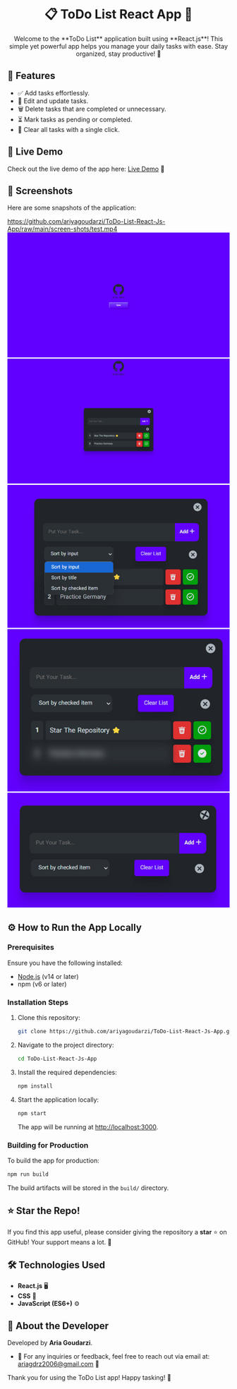 
<h1 align='center'><b>📋 ToDo List React App 🚀</b></h1>
<p align='center'>Welcome to the **ToDo List** application built using **React.js**! This simple yet powerful app helps you manage your daily tasks with ease. Stay organized, stay productive! 💪</p>

## 🌟 Features

- ✅ Add tasks effortlessly.
- 📝 Edit and update tasks.
- 🗑️ Delete tasks that are completed or unnecessary.
- ⏳ Mark tasks as pending or completed.
- 📅 Clear all tasks with a single click.

## 🎥 Live Demo

Check out the live demo of the app here: [Live Demo](https://main--todo-list-react-app-ariagdrz.netlify.app/) 🔗

## 📸 Screenshots

Here are some snapshots of the application:

https://github.com/ariyagoudarzi/ToDo-List-React-Js-App/raw/main/screen-shots/test.mp4
![Screenshot 1](./screen-shots/1.jpg)
![Screenshot 2](./screen-shots/2.jpg)
![Screenshot 3](./screen-shots/3.jpg)
![Screenshot 4](./screen-shots/4.jpg)
![Screenshot 5](./screen-shots/5.jpg)

## ⚙️ How to Run the App Locally

### Prerequisites
Ensure you have the following installed:
- [Node.js](https://nodejs.org/) (v14 or later)
- npm (v6 or later)

### Installation Steps
1. Clone this repository:
   ```bash
   git clone https://github.com/ariyagoudarzi/ToDo-List-React-Js-App.git
   ```
2. Navigate to the project directory:
   ```bash
   cd ToDo-List-React-Js-App
   ```
3. Install the required dependencies:
   ```bash
   npm install
   ```
4. Start the application locally:
   ```bash
   npm start
   ```
   The app will be running at [http://localhost:3000](http://localhost:3000).

### Building for Production
To build the app for production:
```bash
npm run build
```
The build artifacts will be stored in the `build/` directory.

## ⭐️ Star the Repo!

If you find this app useful, please consider giving the repository a **star** ⭐️ on GitHub! Your support means a lot. 🌟

## 🛠 Technologies Used

- **React.js** 🖥️
- **CSS** 🎨
- **JavaScript (ES6+)** ⚙️

## 👤 About the Developer

Developed by **Aria Goudarzi**. 
- 📧 For any inquiries or feedback, feel free to reach out via email at: ariagdrz2006@gmail.com 📩

Thank you for using the ToDo List app! Happy tasking! 🎉
